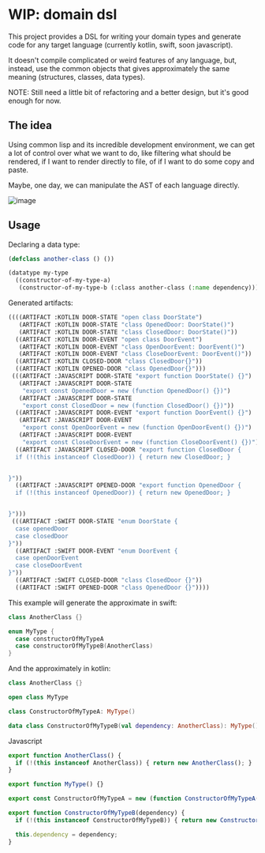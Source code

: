 # WIP: domain dsl

This project provides a DSL for writing your domain types
and generate code for any target language (currently kotlin, swift, soon javascript).

It doesn't compile complicated or weird features of any language,
but, instead, use the common objects that gives approximately the same meaning
(structures, classes, data types).

NOTE: Still need a little bit of refactoring and a better design,
but it's good enough for now.

## The idea

Using common lisp and its incredible development environment, we can get a lot of control over
what we want to do, like filtering what should be rendered, if I want to render directly to file,
of if I want to do some copy and paste.

Maybe, one day, we can manipulate the AST of each language directly.

![image](https://github.com/domaindsl/domaindsl/blob/development/extras/stateism.png?raw=true)

## Usage

Declaring a data type:

```lisp
(defclass another-class () ())

(datatype my-type
  ((constructor-of-my-type-a)
   (constructor-of-my-type-b (:class another-class (:name dependency)))))
```

Generated artifacts:

```lisp
((((ARTIFACT :KOTLIN DOOR-STATE "open class DoorState")
   (ARTIFACT :KOTLIN DOOR-STATE "class OpenedDoor: DoorState()")
   (ARTIFACT :KOTLIN DOOR-STATE "class ClosedDoor: DoorState()"))
  ((ARTIFACT :KOTLIN DOOR-EVENT "open class DoorEvent")
   (ARTIFACT :KOTLIN DOOR-EVENT "class OpenDoorEvent: DoorEvent()")
   (ARTIFACT :KOTLIN DOOR-EVENT "class CloseDoorEvent: DoorEvent()"))
  ((ARTIFACT :KOTLIN CLOSED-DOOR "class ClosedDoor{}"))
  ((ARTIFACT :KOTLIN OPENED-DOOR "class OpenedDoor{}")))
 (((ARTIFACT :JAVASCRIPT DOOR-STATE "export function DoorState() {}")
   (ARTIFACT :JAVASCRIPT DOOR-STATE
    "export const OpenedDoor = new (function OpenedDoor() {})")
   (ARTIFACT :JAVASCRIPT DOOR-STATE
    "export const ClosedDoor = new (function ClosedDoor() {})"))
  ((ARTIFACT :JAVASCRIPT DOOR-EVENT "export function DoorEvent() {}")
   (ARTIFACT :JAVASCRIPT DOOR-EVENT
    "export const OpenDoorEvent = new (function OpenDoorEvent() {})")
   (ARTIFACT :JAVASCRIPT DOOR-EVENT
    "export const CloseDoorEvent = new (function CloseDoorEvent() {})"))
  ((ARTIFACT :JAVASCRIPT CLOSED-DOOR "export function ClosedDoor {
  if (!(this instanceof ClosedDoor)) { return new ClosedDoor; }


}"))
  ((ARTIFACT :JAVASCRIPT OPENED-DOOR "export function OpenedDoor {
  if (!(this instanceof OpenedDoor)) { return new OpenedDoor; }


}")))
 (((ARTIFACT :SWIFT DOOR-STATE "enum DoorState {
  case openedDoor
  case closedDoor
}"))
  ((ARTIFACT :SWIFT DOOR-EVENT "enum DoorEvent {
  case openDoorEvent
  case closeDoorEvent
}"))
  ((ARTIFACT :SWIFT CLOSED-DOOR "class ClosedDoor {}"))
  ((ARTIFACT :SWIFT OPENED-DOOR "class OpenedDoor {}"))))
```

This example will generate the approximate in swift:

```swift
class AnotherClass {}

enum MyType {
  case constructorOfMyTypeA
  case constructorOfMyTypeB(AnotherClass)
}
```

And the approximately in kotlin:

```kotlin
class AnotherClass {}

open class MyType

class ConstructorOfMyTypeA: MyType()

data class ConstructorOfMyTypeB(val dependency: AnotherClass): MyType()
```

Javascript

```javascript
export function AnotherClass() {
  if (!(this instanceof AnotherClass)) { return new AnotherClass(); }
}

export function MyType() {}

export const ConstructorOfMyTypeA = new (function ConstructorOfMyTypeA() {})

export function ConstructorOfMyTypeB(dependency) {
  if (!(this instanceof ConstructorOfMyTypeB)) { return new ConstructorOfMyTypeB(dependency); }

  this.dependency = dependency;
}
```
